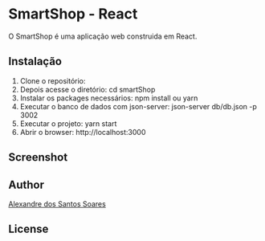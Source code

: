 # SmartShop - React 

O SmartShop é uma aplicação web construida em React.

## Instalação

1. Clone o repositório: 
2. Depois acesse o diretório: cd smartShop
3. Instalar os packages necessários: npm install ou yarn
4. Executar o banco de dados com json-server: json-server db/db.json -p 3002
4. Executar o projeto: yarn start
5. Abrir o browser: http://localhost:3000

## Screenshot

   
## Author
[Alexandre dos Santos Soares](https://github.com/alexandrejuk)

## License
